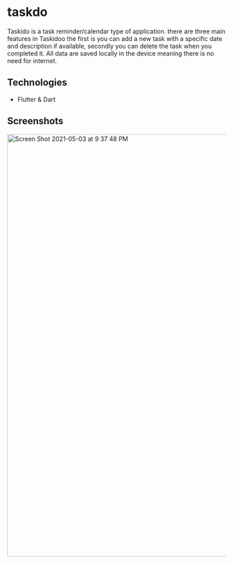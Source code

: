 # taskdo

Taskido is a task reminder/calendar type of application. there are three main features in Taskidoo the first is you can add a new task with a specific date and description if available, secondly you can delete the task when you completed it. All data are saved locally in the device meaning there is no need for internet.

## Technologies 
- Flutter & Dart 

## Screenshots  
<img width="974" alt="Screen Shot 2021-05-03 at 9 37 48 PM" src="https://user-images.githubusercontent.com/50342275/116917871-e50e8b80-ac57-11eb-8d63-641f7bfdb30c.png">


